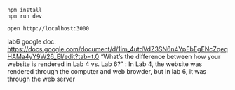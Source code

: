 ```
npm install
npm run dev
```

```
open http://localhost:3000
```

lab6 google doc: https://docs.google.com/document/d/1im_4utdVdZ3SN6n4YpEbEgENcZqeqHAMa4yY9W26_EI/edit?tab=t.0
“What’s the difference between how your website is rendered in Lab 4 vs. Lab 6?” : In Lab 4, the website was rendered through the computer and web browder, but in lab 6, it was through the web server
